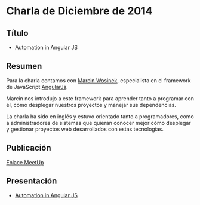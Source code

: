 # Charla de Diciembre de 2014

## Título

* Automation in Angular JS

## Resumen

Para la charla contamos con [Marcin Wosinek](http://marcin-wosinek.github.io/blog/), especialista en el framework de JavaScript [AngularJs](https://angularjs.org/).

Marcin nos introdujo a este framework para aprender tanto a programar con él, como desplegar nuestros proyectos y manejar sus dependencias.

La charla ha sido en inglés y estuvo orientado tanto a programadores, como a administradores de sistemas que quieran conocer mejor cómo desplegar y gestionar proyectos web desarrollados con estas tecnologías.

## Publicación

[Enlace MeetUp](http://www.meetup.com/Las-Palmas-DevOps/events/220252538/ )

## Presentación

* [Automation in Angular JS](http://www.slideshare.net/MarcinWosinek/automation-in-angular-js)
